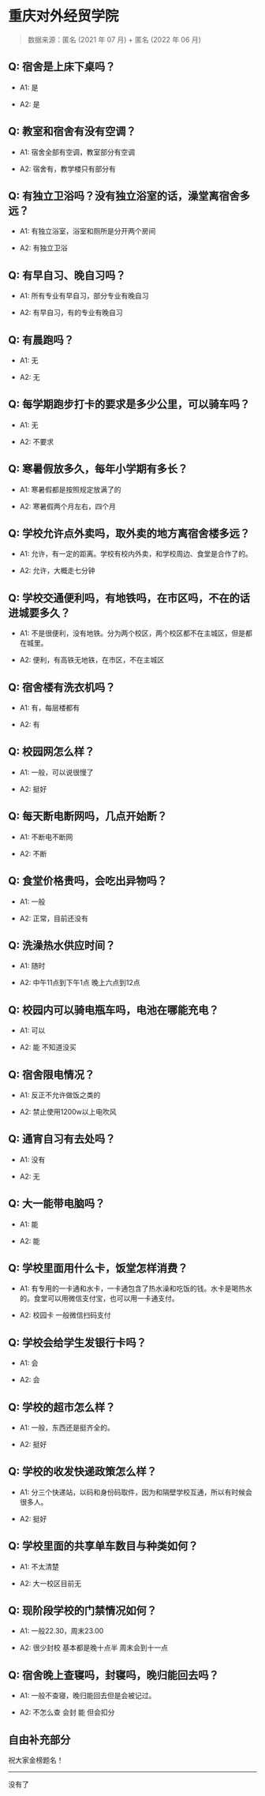 # 重庆对外经贸学院

> 数据来源：匿名 (2021 年 07 月) + 匿名 (2022 年 06 月)

## Q: 宿舍是上床下桌吗？

- A1: 是

- A2: 是

## Q: 教室和宿舍有没有空调？

- A1: 宿舍全部有空调，教室部分有空调

- A2: 宿舍有，教学楼只有部分有

## Q: 有独立卫浴吗？没有独立浴室的话，澡堂离宿舍多远？

- A1: 有独立浴室，浴室和厕所是分开两个房间

- A2: 有独立卫浴

## Q: 有早自习、晚自习吗？

- A1: 所有专业有早自习，部分专业有晚自习

- A2: 有早自习，有的专业有晚自习

## Q: 有晨跑吗？

- A1: 无

- A2: 无

## Q: 每学期跑步打卡的要求是多少公里，可以骑车吗？

- A1: 无

- A2: 不要求

## Q: 寒暑假放多久，每年小学期有多长？

- A1: 寒暑假都是按照规定放满了的

- A2: 寒暑假两个月左右，四个月

## Q: 学校允许点外卖吗，取外卖的地方离宿舍楼多远？

- A1: 允许，有一定的距离。学校有校内外卖，和学校周边、食堂是合作了的。

- A2: 允许，大概走七分钟

## Q: 学校交通便利吗，有地铁吗，在市区吗，不在的话进城要多久？

- A1: 不是很便利，没有地铁。分为两个校区，两个校区都不在主城区，但是都在城里。

- A2: 便利，有高铁无地铁，在市区，不在主城区

## Q: 宿舍楼有洗衣机吗？

- A1: 有，每层楼都有

- A2: 有

## Q: 校园网怎么样？

- A1: 一般，可以说很慢了

- A2: 挺好

## Q: 每天断电断网吗，几点开始断？

- A1: 不断电不断网

- A2: 不断

## Q: 食堂价格贵吗，会吃出异物吗？

- A1: 一般

- A2: 正常，目前还没有

## Q: 洗澡热水供应时间？

- A1: 随时

- A2: 中午11点到下午1点  晚上六点到12点

## Q: 校园内可以骑电瓶车吗，电池在哪能充电？

- A1: 可以

- A2: 能  不知道没买

## Q: 宿舍限电情况？

- A1: 反正不允许做饭之类的

- A2: 禁止使用1200w以上电吹风

## Q: 通宵自习有去处吗？

- A1: 没有

- A2: 无

## Q: 大一能带电脑吗？

- A1: 能

- A2: 能

## Q: 学校里面用什么卡，饭堂怎样消费？

- A1: 有专用的一卡通和水卡，一卡通包含了热水澡和吃饭的钱。水卡是喝热水的。食堂可以用微信支付宝，也可以用一卡通支付。

- A2: 校园卡  一般微信扫码支付

## Q: 学校会给学生发银行卡吗？

- A1: 会

- A2: 会

## Q: 学校的超市怎么样？

- A1: 一般，东西还是挺齐全的。

- A2: 挺好

## Q: 学校的收发快递政策怎么样？

- A1: 分三个快递站，以码和身份码取件，因为和隔壁学校互通，所以有时候会很多人。

- A2: 挺好

## Q: 学校里面的共享单车数目与种类如何？

- A1: 不太清楚

- A2: 大一校区目前无

## Q: 现阶段学校的门禁情况如何？

- A1: 一般22.30，周末23.00

- A2: 很少封校  基本都是晚十点半  周末会到十一点

## Q: 宿舍晚上查寝吗，封寝吗，晚归能回去吗？

- A1: 一般不查寝，晚归能回去但是会被记过。

- A2: 不怎么查  会封  能 但会扣分

## 自由补充部分

祝大家金榜题名！

***

没有了